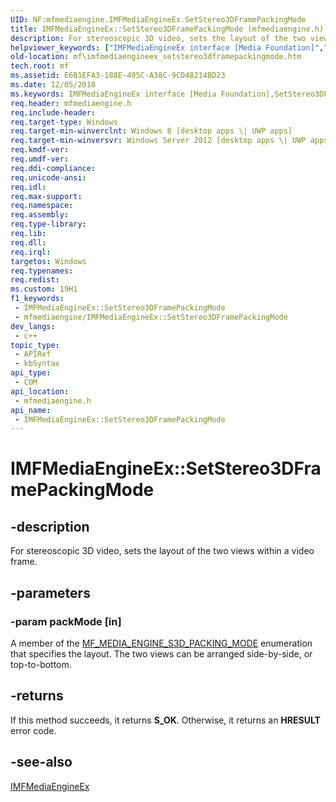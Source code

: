 ```yaml
---
UID: NF:mfmediaengine.IMFMediaEngineEx.SetStereo3DFramePackingMode
title: IMFMediaEngineEx::SetStereo3DFramePackingMode (mfmediaengine.h)
description: For stereoscopic 3D video, sets the layout of the two views within a video frame.
helpviewer_keywords: ["IMFMediaEngineEx interface [Media Foundation]","SetStereo3DFramePackingMode method","IMFMediaEngineEx.SetStereo3DFramePackingMode","IMFMediaEngineEx::SetStereo3DFramePackingMode","SetStereo3DFramePackingMode","SetStereo3DFramePackingMode method [Media Foundation]","SetStereo3DFramePackingMode method [Media Foundation]","IMFMediaEngineEx interface","mf.imfmediaengineex_setstereo3dframepackingmode","mfmediaengine/IMFMediaEngineEx::SetStereo3DFramePackingMode"]
old-location: mf\imfmediaengineex_setstereo3dframepackingmode.htm
tech.root: mf
ms.assetid: E6B1EFA3-188E-495C-A38C-9CD48214BD23
ms.date: 12/05/2018
ms.keywords: IMFMediaEngineEx interface [Media Foundation],SetStereo3DFramePackingMode method, IMFMediaEngineEx.SetStereo3DFramePackingMode, IMFMediaEngineEx::SetStereo3DFramePackingMode, SetStereo3DFramePackingMode, SetStereo3DFramePackingMode method [Media Foundation], SetStereo3DFramePackingMode method [Media Foundation],IMFMediaEngineEx interface, mf.imfmediaengineex_setstereo3dframepackingmode, mfmediaengine/IMFMediaEngineEx::SetStereo3DFramePackingMode
req.header: mfmediaengine.h
req.include-header: 
req.target-type: Windows
req.target-min-winverclnt: Windows 8 [desktop apps \| UWP apps]
req.target-min-winversvr: Windows Server 2012 [desktop apps \| UWP apps]
req.kmdf-ver: 
req.umdf-ver: 
req.ddi-compliance: 
req.unicode-ansi: 
req.idl: 
req.max-support: 
req.namespace: 
req.assembly: 
req.type-library: 
req.lib: 
req.dll: 
req.irql: 
targetos: Windows
req.typenames: 
req.redist: 
ms.custom: 19H1
f1_keywords:
 - IMFMediaEngineEx::SetStereo3DFramePackingMode
 - mfmediaengine/IMFMediaEngineEx::SetStereo3DFramePackingMode
dev_langs:
 - c++
topic_type:
 - APIRef
 - kbSyntax
api_type:
 - COM
api_location:
 - mfmediaengine.h
api_name:
 - IMFMediaEngineEx::SetStereo3DFramePackingMode
---
```


# IMFMediaEngineEx::SetStereo3DFramePackingMode


## -description

For stereoscopic 3D video, sets the layout of the two views within a video frame.

## -parameters

### -param packMode [in]

A member of the <a href="/windows/desktop/api/mfmediaengine/ne-mfmediaengine-mf_media_engine_s3d_packing_mode">MF_MEDIA_ENGINE_S3D_PACKING_MODE</a> enumeration that specifies the layout. The two views can be arranged side-by-side, or top-to-bottom.

## -returns

If this method succeeds, it returns <b xmlns:loc="http://microsoft.com/wdcml/l10n">S_OK</b>. Otherwise, it returns an <b xmlns:loc="http://microsoft.com/wdcml/l10n">HRESULT</b> error code.

## -see-also

<a href="/windows/desktop/api/mfmediaengine/nn-mfmediaengine-imfmediaengineex">IMFMediaEngineEx</a>

